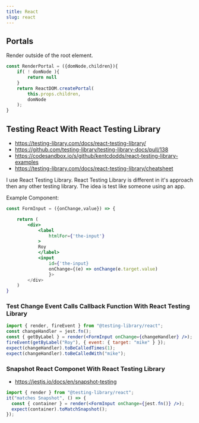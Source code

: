 ```yaml
---
title: React
slug: react
---
```



## Portals

Render outside of the root element.

```jsx
const RenderPortal = ({domNode,children}){
    if( ! domNode ){
        return null
    }
    return ReactDOM.createPortal(
        this.props.children,
        domNode
    );
}

```

## Testing React With React Testing Library

- https://testing-library.com/docs/react-testing-library/
- https://github.com/testing-library/testing-library-docs/pull/138
- https://codesandbox.io/s/github/kentcdodds/react-testing-library-examples
- https://testing-library.com/docs/react-testing-library/cheatsheet

I use React Testing Library. React Testing Library is different in it's approach then any other testing library. The idea is test like someone using an app.

Example Component:

```jsx
const FormInput = ({onChange,value}) => {

    return (
        <div>
            <label
                htmlFor={'the-input'}
            >
            Roy
            </label>
            <input
                id={'the-input}
                onChange={(e) => onChange(e.target.value)
                }>
        </div>
    )
}
```

### Test Change Event Calls Callback Function With React Testing Library

```jsx
import { render, fireEvent } from "@testing-library/react";
const changeHandler = jest.fn();
const { getByLabel } = render(<FormInput onChange={changeHandler} />);
fireEvent(getByLabel("Roy"), { event: { target: "mike" } });
expect(changeHandler).toBeCalledTimes(1);
expect(changeHandler).toBeCalledWith("mike");
```

### Snapshot React Componet With React Testing Library

- https://jestjs.io/docs/en/snapshot-testing

```jsx
import { render } from "@testing-library/react";
it("matches Snapshot", () => {
  const { container } = render(<FormInput onChange={jest.fn()} />);
  expect(container).toMatchSnapshot();
});
```
